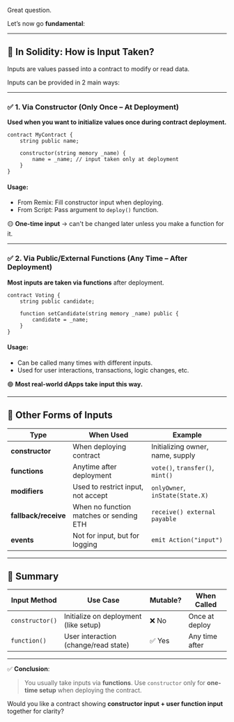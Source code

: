 Great question.

Let’s now go **fundamental**:

---

## 🔷 In Solidity: **How is Input Taken?**

Inputs are values passed into a contract to modify or read data.

Inputs can be provided in 2 main ways:

---

### ✅ 1. **Via Constructor** (Only Once – At Deployment)

**Used when you want to initialize values once during contract deployment.**

```solidity
contract MyContract {
    string public name;

    constructor(string memory _name) {
        name = _name; // input taken only at deployment
    }
}
```

#### Usage:

* From Remix: Fill constructor input when deploying.
* From Script: Pass argument to `deploy()` function.

🟡 **One-time input** → can't be changed later unless you make a function for it.

---

### ✅ 2. **Via Public/External Functions** (Any Time – After Deployment)

**Most inputs are taken via functions** after deployment.

```solidity
contract Voting {
    string public candidate;

    function setCandidate(string memory _name) public {
        candidate = _name;
    }
}
```

#### Usage:

* Can be called many times with different inputs.
* Used for user interactions, transactions, logic changes, etc.

🟢 **Most real-world dApps take input this way.**

---

## 🔹 Other Forms of Inputs

| Type                 | When Used                               | Example                          |
| -------------------- | --------------------------------------- | -------------------------------- |
| **constructor**      | When deploying contract                 | Initializing owner, name, supply |
| **functions**        | Anytime after deployment                | `vote()`, `transfer()`, `mint()` |
| **modifiers**        | Used to restrict input, not accept      | `onlyOwner`, `inState(State.X)`  |
| **fallback/receive** | When no function matches or sending ETH | `receive() external payable`     |
| **events**           | Not for input, but for logging          | `emit Action("input")`           |

---

## 🔷 Summary

| Input Method    | Use Case                              | Mutable? | When Called    |
| --------------- | ------------------------------------- | -------- | -------------- |
| `constructor()` | Initialize on deployment (like setup) | ❌ No     | Once at deploy |
| `function()`    | User interaction (change/read state)  | ✅ Yes    | Any time after |

---

✅ **Conclusion**:

> You usually take inputs via **functions**.
> Use `constructor` only for **one-time setup** when deploying the contract.

Would you like a contract showing **constructor input + user function input** together for clarity?
